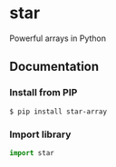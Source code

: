 # star
Powerful arrays in Python

## Documentation

### Install from PIP

```
$ pip install star-array
```

### Import library

```python
import star
```
